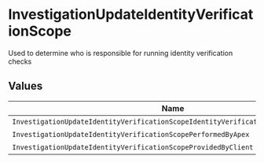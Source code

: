 # InvestigationUpdateIdentityVerificationScope

Used to determine who is responsible for running identity verification checks


## Values

| Name                                                                               | Value                                                                              |
| ---------------------------------------------------------------------------------- | ---------------------------------------------------------------------------------- |
| `InvestigationUpdateIdentityVerificationScopeIdentityVerificationScopeUnspecified` | IDENTITY_VERIFICATION_SCOPE_UNSPECIFIED                                            |
| `InvestigationUpdateIdentityVerificationScopePerformedByApex`                      | PERFORMED_BY_APEX                                                                  |
| `InvestigationUpdateIdentityVerificationScopeProvidedByClient`                     | PROVIDED_BY_CLIENT                                                                 |